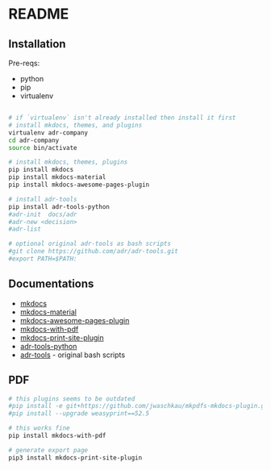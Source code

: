 # README

## Installation

Pre-reqs:
- python
- pip
- virtualenv

```bash

# if `virtualenv` isn't already installed then install it first
# install mkdocs, themes, and plugins
virtualenv adr-company
cd adr-company
source bin/activate

# install mkdocs, themes, plugins
pip install mkdocs
pip install mkdocs-material
pip install mkdocs-awesome-pages-plugin

# install adr-tools
pip install adr-tools-python
#adr-init  docs/adr
#adr-new <decision>
#adr-list

# optional original adr-tools as bash scripts
#git clone https://github.com/adr/adr-tools.git
#export PATH=$PATH:

```

## Documentations

- [mkdocs](https://www.mkdocs.org/)
- [mkdocs-material](https://squidfunk.github.io/mkdocs-material/)
- [mkdocs-awesome-pages-plugin](https://pythonawesome.com/mkdocs-plugin-that-simplifies-configuring-page-titles-and-their-order/)
- [mkdocs-with-pdf](https://pypi.org/project/mkdocs-with-pdf/)
- [mkdocs-print-site-plugin](https://timvink.github.io/mkdocs-print-site-plugin/index.html)
- [adr-tools-python](https://pypi.org/project/adr-tools-python/)
- [adr-tools](https://github.com/npryce/adr-tools) - original bash scripts


## PDF
```bash
# this plugins seems to be outdated
#pip install -e git+https://github.com/jwaschkau/mkpdfs-mkdocs-plugin.git#egg=mkpdfs-mkdocs
#pip install --upgrade weasyprint==52.5

# this works fine
pip install mkdocs-with-pdf

# generate export page
pip3 install mkdocs-print-site-plugin


```
